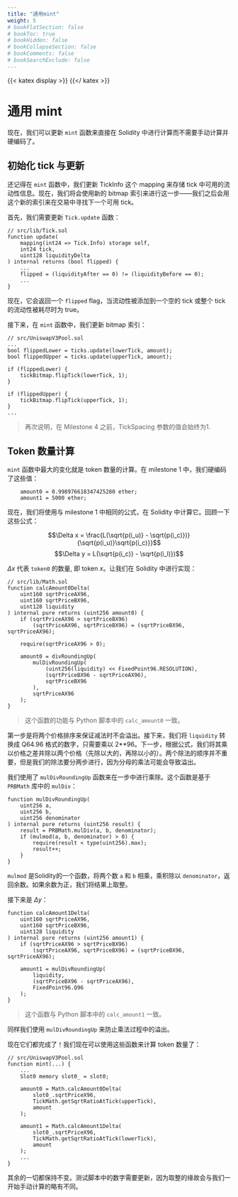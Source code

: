 ```yaml
---
title: "通用mint"
weight: 5
# bookFlatSection: false
# bookToc: true
# bookHidden: false
# bookCollapseSection: false
# bookComments: false
# bookSearchExclude: false
---
```


{{< katex display >}} {{</ katex >}}

# 通用 mint

现在，我们可以更新 `mint` 函数来直接在 Solidity 中进行计算而不需要手动计算并硬编码了。

## 初始化 tick 与更新

还记得在 `mint` 函数中，我们更新 TickInfo 这个 mapping 来存储 tick 中可用的流动性信息。现在，我们将会使用新的 bitmap 索引来进行这一步——我们之后会用这个新的索引来在交易中寻找下一个可用 tick。

首先，我们需要更新 `Tick.update` 函数：

```solidity
// src/lib/Tick.sol
function update(
    mapping(int24 => Tick.Info) storage self,
    int24 tick,
    uint128 liquidityDelta
) internal returns (bool flipped) {
    ...
    flipped = (liquidityAfter == 0) != (liquidityBefore == 0);
    ...
}
```

现在，它会返回一个 `flipped` flag，当流动性被添加到一个空的 tick 或整个 tick 的流动性被耗尽时为 true。

接下来，在 `mint` 函数中，我们更新 bitmap 索引：

```solidity
// src/UniswapV3Pool.sol
...
bool flippedLower = ticks.update(lowerTick, amount);
bool flippedUpper = ticks.update(upperTick, amount);

if (flippedLower) {
    tickBitmap.flipTick(lowerTick, 1);
}

if (flippedUpper) {
    tickBitmap.flipTick(upperTick, 1);
}
...
```

> 再次说明，在 Milestone 4 之前，TickSpacing 参数的值会始终为1.

## Token 数量计算

`mint` 函数中最大的变化就是 token 数量的计算。在 milestone 1 中，我们硬编码了这些值：

```solidity
    amount0 = 0.998976618347425280 ether;
    amount1 = 5000 ether;
```

现在，我们将使用与 milestone 1 中相同的公式，在 Solidity 中计算它。回顾一下这些公式：

$$\Delta x = \frac{L(\sqrt{p(i_u)} - \sqrt{p(i_c)})}{\sqrt{p(i_u)}\sqrt{p(i_c)}}$$
$$\Delta y = L(\sqrt{p(i_c)} - \sqrt{p(i_l)})$$

$\Delta x$ 代表 `token0` 的数量, 即 token $x$。让我们在 Solidity 中进行实现：
```solidity
// src/lib/Math.sol
function calcAmount0Delta(
    uint160 sqrtPriceAX96,
    uint160 sqrtPriceBX96,
    uint128 liquidity
) internal pure returns (uint256 amount0) {
    if (sqrtPriceAX96 > sqrtPriceBX96)
        (sqrtPriceAX96, sqrtPriceBX96) = (sqrtPriceBX96, sqrtPriceAX96);

    require(sqrtPriceAX96 > 0);

    amount0 = divRoundingUp(
        mulDivRoundingUp(
            (uint256(liquidity) << FixedPoint96.RESOLUTION),
            (sqrtPriceBX96 - sqrtPriceAX96),
            sqrtPriceBX96
        ),
        sqrtPriceAX96
    );
}
```
> 这个函数的功能与 Python 脚本中的 `calc_amount0` 一致。

第一步是将两个价格排序来保证减法时不会溢出。接下来，我们将 `liquidity` 转换成 Q64.96 格式的数字，只需要乘以 2**96。下一步，根据公式，我们将其乘以价格之差并除以两个价格（先除以大的，再除以小的）。两个除法的顺序并不重要，但是我们的除法要分两步进行，因为分母的乘法可能会导致溢出。

我们使用了 `mulDivRoundingUp` 函数来在一步中进行乘除。这个函数是基于 `PRBMath` 库中的 `mulDiv`：

```solidity
function mulDivRoundingUp(
    uint256 a,
    uint256 b,
    uint256 denominator
) internal pure returns (uint256 result) {
    result = PRBMath.mulDiv(a, b, denominator);
    if (mulmod(a, b, denominator) > 0) {
        require(result < type(uint256).max);
        result++;
    }
}
```

`mulmod` 是Solidity的一个函数，将两个数 `a` 和 `b` 相乘，乘积除以 `denominator`，返回余数。如果余数为正，我们将结果上取整。

接下来是 $\Delta y$：
```solidity
function calcAmount1Delta(
    uint160 sqrtPriceAX96,
    uint160 sqrtPriceBX96,
    uint128 liquidity
) internal pure returns (uint256 amount1) {
    if (sqrtPriceAX96 > sqrtPriceBX96)
        (sqrtPriceAX96, sqrtPriceBX96) = (sqrtPriceBX96, sqrtPriceAX96);

    amount1 = mulDivRoundingUp(
        liquidity,
        (sqrtPriceBX96 - sqrtPriceAX96),
        FixedPoint96.Q96
    );
}
```
> 这个函数与 Python 脚本中的 `calc_amount1` 一致。

同样我们使用 `mulDivRoundingUp` 来防止乘法过程中的溢出。

现在它们都完成了！我们现在可以使用这些函数来计算 token 数量了：

```solidity
// src/UniswapV3Pool.sol
function mint(...) {
    ...
    Slot0 memory slot0_ = slot0;

    amount0 = Math.calcAmount0Delta(
        slot0_.sqrtPriceX96,
        TickMath.getSqrtRatioAtTick(upperTick),
        amount
    );

    amount1 = Math.calcAmount1Delta(
        slot0_.sqrtPriceX96,
        TickMath.getSqrtRatioAtTick(lowerTick),
        amount
    );
    ...
}
```

其余的一切都保持不变。测试脚本中的数字需要更新，因为取整的缘故会与我们一开始手动计算的略有不同。
